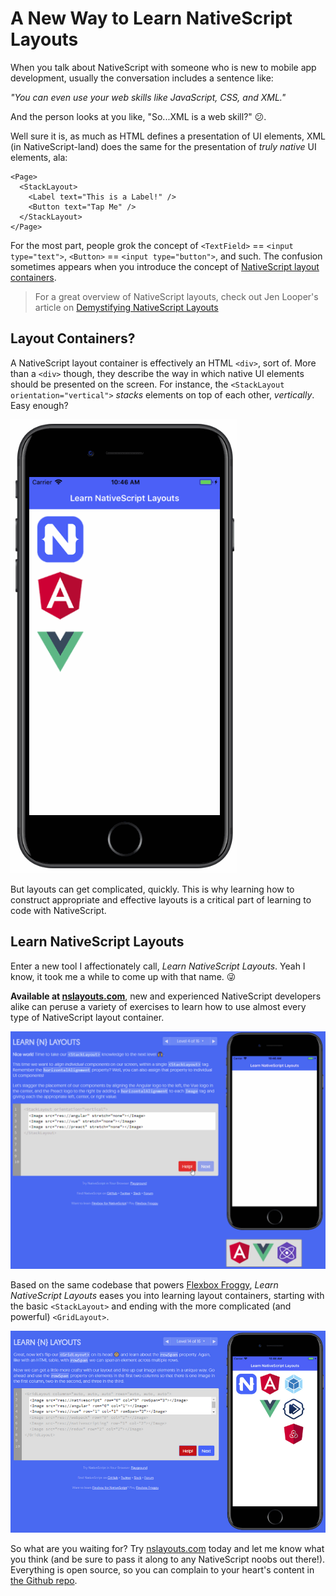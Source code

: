# A New Way to Learn NativeScript Layouts

When you talk about NativeScript with someone who is new to mobile app development, usually the conversation includes a sentence like:

*"You can even use your web skills like JavaScript, CSS, and XML."*

And the person looks at you like, "So...XML is a web skill?" 😕.

Well sure it is, as much as HTML defines a presentation of UI elements, XML (in NativeScript-land) does the same for the presentation of *truly native* UI elements, ala:

	<Page>
	  <StackLayout>
	    <Label text="This is a Label!" />
		<Button text="Tap Me" />
	  </StackLayout>
	</Page>

For the most part, people grok the concept of `<TextField>` == `<input type="text">`, `<Button>` == `<input type="button">`, and such. The confusion sometimes appears when you introduce the concept of [NativeScript layout containers](https://docs.nativescript.org/ui/layout-containers).

> For a great overview of NativeScript layouts, check out Jen Looper's article on [Demystifying NativeScript Layouts](https://developer.telerik.com/featured/demystifying-nativescript-layouts/)

## Layout Containers?

A NativeScript layout container is effectively an HTML `<div>`, sort of. More than a `<div>` though, they describe the way in which native UI elements should be presented on the screen. For instance, the `<StackLayout orientation="vertical">` *stacks* elements on top of each other, *vertically*. Easy enough?

![stack layout example](stack-layout.gif)

But layouts can get complicated, quickly. This is why learning how to construct appropriate and effective layouts is a critical part of learning to code with NativeScript.

## Learn NativeScript Layouts

Enter a new tool I affectionately call, *Learn NativeScript Layouts*. Yeah I know, it took me a while to come up with that name. 😜

**Available at [nslayouts.com](https://www.nslayouts.com/)**, new and experienced NativeScript developers alike can peruse a variety of exercises to learn how to use almost every type of NativeScript layout container.

![advanced stack layout](stack-layout-advanced.gif)

Based on the same codebase that powers [Flexbox Froggy](http://flexboxfroggy.com/), *Learn NativeScript Layouts* eases you into learning layout containers, starting with the basic `<StackLayout>` and ending with the more complicated (and powerful) `<GridLayout>`.

![grid layout example](grid-layout.png)

So what are you waiting for? Try [nslayouts.com](https://www.nslayouts.com/) today and let me know what you think (and be sure to pass it along to any NativeScript noobs out there!). Everything is open source, so you can complain to your heart's content in [the Github repo](https://github.com/rdlauer/nslayouts).
